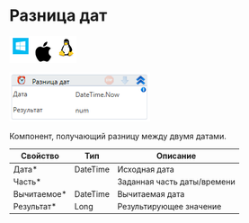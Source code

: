 # Разница дат

![](<../../../../.gitbook/assets/image (578).png>)

![](<../../../../.gitbook/assets/image (195).png>)

Компонент, получающий разницу между двумя датами.

| Свойство     | Тип      | Описание                    |
| ------------ | -------- | --------------------------- |
| Дата\*       | DateTime | Исходная дата               |
| Часть\*      |          | Заданная часть даты/времени |
| Вычитаемое\* | DateTime | Вычитаемая дата             |
| Результат\*  | Long     | Результирующее значение     |

